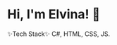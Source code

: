 # Hi, I'm Elvina! 👋
<!--
**ElvinaAkhmetshina/ElvinaAkhmetshina** is a ✨ _special_ ✨ repository because its `README.md` (this file) appears on your GitHub profile.-->

✨Tech Stack✨
C#, HTML, CSS, JS.



